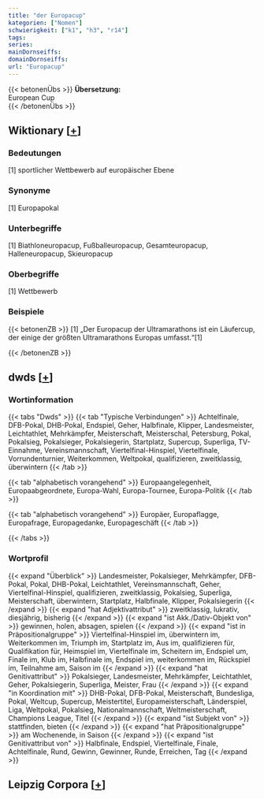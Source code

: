 ```yaml
---
title: "der Europacup"
kategorien: ["Nomen"]
schwierigkeit: ["k1", "h3", "r14"]
tags:
series:
mainDornseiffs:
domainDornseiffs:
url: "Europacup"
---
```


{{< betonenÜbs >}}
**Übersetzung:**  
European Cup  
{{< /betonenÜbs >}}

## Wiktionary [[+](https://de.wiktionary.org/wiki/Europacup)]

### Bedeutungen
[1] sportlicher Wettbewerb auf europäischer Ebene  

### Synonyme
[1] Europapokal  

### Unterbegriffe
[1] Biathloneuropacup, Fußballeuropacup, Gesamteuropacup, Halleneuropacup, Skieuropacup  

### Oberbegriffe
[1] Wettbewerb  

### Beispiele
{{< betonenZB >}}
[1] „Der Europacup der Ultramarathons ist ein Läufercup, der einige der größten Ultramarathons Europas umfasst.“[1]  

{{< /betonenZB >}}


## dwds [[+](https://www.dwds.de/wb/Europacup)]

### Wortinformation
{{< tabs "Dwds" >}}
{{< tab "Typische Verbindungen" >}}
Achtelfinale, DFB-Pokal, DHB-Pokal, Endspiel, Geher, Halbfinale, Klipper, Landesmeister, Leichtathlet, Mehrkämpfer, Meisterschaft, Meisterschal, Petersburg, Pokal, Pokalsieg, Pokalsieger, Pokalsiegerin, Startplatz, Supercup, Superliga, TV-Einnahme, Vereinsmannschaft, Viertelfinal-Hinspiel, Viertelfinale, Vorrundenturnier, Weiterkommen, Weltpokal, qualifizieren, zweitklassig, überwintern
{{< /tab >}}

{{< tab "alphabetisch vorangehend" >}}
Europaangelegenheit, Europaabgeordnete, Europa-Wahl, Europa-Tournee, Europa-Politik
{{< /tab >}}

{{< tab "alphabetisch vorangehend" >}}
Europäer, Europaflagge, Europafrage, Europagedanke, Europageschäft
{{< /tab >}}

{{< /tabs >}}

### Wortprofil
{{< expand "Überblick" >}} Landesmeister, Pokalsieger, Mehrkämpfer, DFB-Pokal, Pokal, DHB-Pokal, Leichtathlet, Vereinsmannschaft, Geher, Viertelfinal-Hinspiel, qualifizieren, zweitklassig, Pokalsieg, Superliga, Meisterschaft, überwintern, Startplatz, Halbfinale, Klipper, Pokalsiegerin {{< /expand >}}
{{< expand "hat Adjektivattribut" >}} zweitklassig, lukrativ, diesjährig, bisherig {{< /expand >}}
{{< expand "ist Akk./Dativ-Objekt von" >}} gewinnen, holen, absagen, spielen {{< /expand >}}
{{< expand "ist in Präpositionalgruppe" >}} Viertelfinal-Hinspiel im, überwintern im, Weiterkommen im, Triumph im, Startplatz im, Aus im, qualifizieren für, Qualifikation für, Heimspiel im, Viertelfinale im, Scheitern im, Endspiel um, Finale im, Klub im, Halbfinale im, Endspiel im, weiterkommen im, Rückspiel im, Teilnahme am, Saison im {{< /expand >}}
{{< expand "hat Genitivattribut" >}} Pokalsieger, Landesmeister, Mehrkämpfer, Leichtathlet, Geher, Pokalsiegerin, Superliga, Meister, Frau {{< /expand >}}
{{< expand "in Koordination mit" >}} DHB-Pokal, DFB-Pokal, Meisterschaft, Bundesliga, Pokal, Weltcup, Supercup, Meistertitel, Europameisterschaft, Länderspiel, Liga, Weltpokal, Pokalsieg, Nationalmannschaft, Weltmeisterschaft, Champions League, Titel {{< /expand >}}
{{< expand "ist Subjekt von" >}} stattfinden, bieten {{< /expand >}}
{{< expand "hat Präpositionalgruppe" >}} am Wochenende, in Saison {{< /expand >}}
{{< expand "ist Genitivattribut von" >}} Halbfinale, Endspiel, Viertelfinale, Finale, Achtelfinale, Rund, Gewinn, Gewinner, Runde, Erreichen, Tag {{< /expand >}}

## Leipzig Corpora [[+](https://corpora.uni-leipzig.de/en/res?word=Europacup&corpusId=deu_newscrawl-public_2018)]

